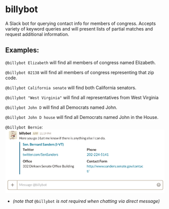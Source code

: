 # billybot

A Slack bot for querying contact info for members of congress. 
Accepts variety of keyword queries and will present lists of partial matches and request additional information.

## Examples:

`@billybot Elizabeth` will find all members of congress named Elizabeth.

`@billybot 02138` will find all members of congress representing that zip code.

`@billybot California senate` will find both California senators.

`@billybot "West Virginia"` will find all representatives from West Virginia

`@billybot John D` will find all Democrats named John.

`@billybot John D house` will find all Democrats named John in the House.

`@billybot Bernie`:
![results for Bernie Sanders](example.png)

* *(note that* `@billybot` *is not required when chatting via direct message)*
